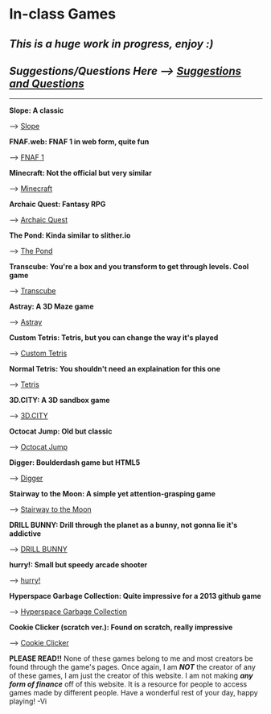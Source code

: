 # **In-class Games** # 

## *This is a huge work in progress, enjoy :)* ##

## *Suggestions/Questions Here --> [Suggestions and Questions](https://github.com/V10-13/class-games/issues)* ## 
 
-----


**Slope: A classic**


--> [Slope](https://sites.google.com/site/slopeunblockednow/)


**FNAF.web: FNAF 1 in web form, quite fun**


--> [FNAF 1](https://wellsousaaa.github.io/Five-Nights-at-Freddys-Web/)


**Minecraft: Not the official but very similar**


--> [Minecraft](https://minecraft.js.org/?server=95.111.249.143:10000&nick=SargeJoyful&proxy=production)


**Archaic Quest: Fantasy RPG** 


--> [Archaic Quest](http://www.archaicquest.com/)


**The Pond: Kinda similar to slither.io**


--> [The Pond](https://thepond.zolmeister.com/)


**Transcube: You're a box and you transform to get through levels. Cool game**


--> [Transcube](http://code.jerev.be/ggo13-transcube/)


**Astray: A 3D Maze game**


--> [Astray](http://wwwtyro.github.io/Astray/)


**Custom Tetris: Tetris, but you can change the way it's played**


--> [Custom Tetris](http://ondras.github.io/custom-tetris/)


**Normal Tetris: You shouldn't need an explaination for this one**


--> [Tetris](http://tetris.wikia.tetris.com/play-tetris)


**3D.CITY: A 3D sandbox game**


--> [3D.CITY](http://lo-th.github.io/3d.city/index.html)


**Octocat Jump: Old but classic**


--> [Octocat Jump](http://ogoshen.github.io/game-off-2012/)


**Digger: Boulderdash game but HTML5**


--> [Digger](https://lutzroeder.github.io/digger/)


**Stairway to the Moon: A simple yet attention-grasping game**


--> [Stairway to the Moon](https://khaledsakr.github.io/stairway-to-the-moon/)


**DRILL BUNNY: Drill through the planet as a bunny, not gonna lie it's addictive**


--> [DRILL BUNNY](http://dreamshowadventures.github.io/LudumDare29/)


**hurry!: Small but speedy arcade shooter**


--> [hurry!](http://hughsk.io/ludum-dare-27/)


**Hyperspace Garbage Collection: Quite impressive for a 2013 github game**


--> [Hyperspace Garbage Collection](http://razh.github.io/game-off-2013/)


**Cookie Clicker (scratch ver.): Found on scratch, really impressive**


--> [Cookie Clicker](https://scratch.mit.edu/projects/127689014/fullscreen/)


**PLEASE READ!!** 
None of these games belong to me and most creators be found through the game's pages. Once again, I am ***NOT*** the creator of any of these games, I am just the creator of this website. I am not making ***any form of finance*** off of this website. It is a resource for people to access games made by different people. Have a wonderful rest of your day, happy playing! -Vi 

